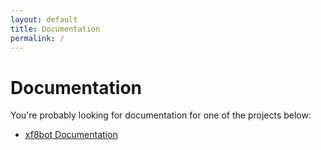 ```yaml
---
layout: default
title: Documentation
permalink: /
---
```

# Documentation
You're probably looking for documentation for one of the projects below:  

* [xf8bot Documentation](https://xf8b.github.io/documentation/xf8bot/)